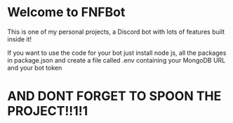 # Welcome to FNFBot 

This is one of my personal projects, a Discord bot with lots of features built inside it!

If you want to use the code for your bot just install node js, all the packages in package.json and create a file called .env containing your MongoDB URL and your bot token


# AND DONT FORGET TO SPOON THE PROJECT!!1!1
